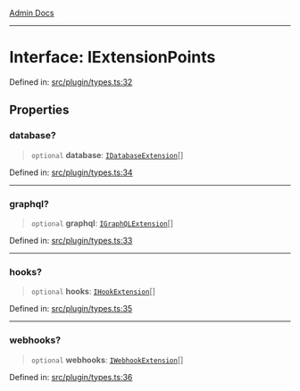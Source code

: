 [Admin Docs](/)

***

# Interface: IExtensionPoints

Defined in: [src/plugin/types.ts:32](https://github.com/Sourya07/talawa-api/blob/4e4298c85a0d2c28affa824f2aab7ec32b5f3ac5/src/plugin/types.ts#L32)

## Properties

### database?

> `optional` **database**: [`IDatabaseExtension`](IDatabaseExtension.md)[]

Defined in: [src/plugin/types.ts:34](https://github.com/Sourya07/talawa-api/blob/4e4298c85a0d2c28affa824f2aab7ec32b5f3ac5/src/plugin/types.ts#L34)

***

### graphql?

> `optional` **graphql**: [`IGraphQLExtension`](IGraphQLExtension.md)[]

Defined in: [src/plugin/types.ts:33](https://github.com/Sourya07/talawa-api/blob/4e4298c85a0d2c28affa824f2aab7ec32b5f3ac5/src/plugin/types.ts#L33)

***

### hooks?

> `optional` **hooks**: [`IHookExtension`](IHookExtension.md)[]

Defined in: [src/plugin/types.ts:35](https://github.com/Sourya07/talawa-api/blob/4e4298c85a0d2c28affa824f2aab7ec32b5f3ac5/src/plugin/types.ts#L35)

***

### webhooks?

> `optional` **webhooks**: [`IWebhookExtension`](IWebhookExtension.md)[]

Defined in: [src/plugin/types.ts:36](https://github.com/Sourya07/talawa-api/blob/4e4298c85a0d2c28affa824f2aab7ec32b5f3ac5/src/plugin/types.ts#L36)
